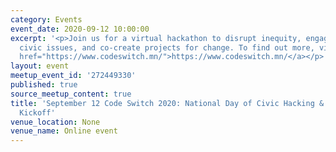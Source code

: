 ```yaml
---
category: Events
event_date: 2020-09-12 10:00:00
excerpt: '<p>Join us for a virtual hackathon to disrupt inequity, engage people in
  civic issues, and co-create projects for change. To find out more, visit: <a class="linkified"
  href="https://www.codeswitch.mn/">https://www.codeswitch.mn/</a></p>'
layout: event
meetup_event_id: '272449330'
published: true
source_meetup_content: true
title: 'September 12 Code Switch 2020: National Day of Civic Hacking & Virtual Hackathon
  Kickoff'
venue_location: None
venue_name: Online event
---
```

